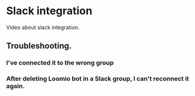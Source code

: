 # Slack integration

Video about slack integration.

## Troubleshooting.

### I've connected it to the wrong group

### After deleting Loomio bot in a Slack group, I can't reconnect it again. 
